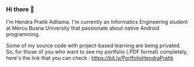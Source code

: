 ### Hi there 👋

<!--
**adtmhendra/adtmhendra** is a ✨ _special_ ✨ repository because its `README.md` (this file) appears on your GitHub profile.

Here are some ideas to get you started:

- 🔭 I’m currently working on ...
- 🌱 I’m currently learning ...
- 👯 I’m looking to collaborate on ...
- 🤔 I’m looking for help with ...
- 💬 Ask me about ...
- 📫 How to reach me: ...
- 😄 Pronouns: ...
- ⚡ Fun fact: ...
-->

I'm Hendra Pratik Aditama.
I'm currently an Informatics Engineering student at Mercu Buana University that passionate about native Android programming.

Some of my source code with project-based learning are being privated. So, for those of you who want to see my portfolio (.PDF format) completely, here's the link that you can check : https://bit.ly/PortfolioHendraPratik
